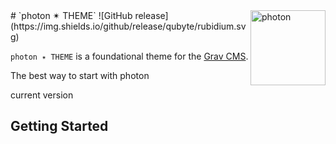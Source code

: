 <a href="https://photon-platform.net/">
    <img src="http://photon-platform.net/images/logo.png" alt="photon" title="photon" align="right" height="120" />
</a>
# `photon ✴ THEME`
![GitHub release](https://img.shields.io/github/release/qubyte/rubidium.svg)

`photon ✴ THEME` is a foundational theme for the [Grav CMS](http://github.com/getgrav/grav).

The best way to start with photon

current version

## Getting Started
